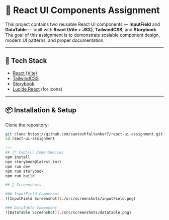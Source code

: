 # 🎨 React UI Components Assignment  

This project contains two reusable React UI components — **InputField** and **DataTable** — built with **React (Vite + JSX)**, **TailwindCSS**, and **Storybook**.  
The goal of this assignment is to demonstrate scalable component design, modern UI patterns, and proper documentation.  

---

## 🚀 Tech Stack  
- [React (Vite)](https://vitejs.dev/)  
- [TailwindCSS](https://tailwindcss.com/)  
- [Storybook](https://storybook.js.org/)  
- [Lucide React](https://lucide.dev/) (for icons)  

---

## 📦 Installation & Setup  

Clone the repository:  
```bash
git clone https://github.com/santoshfaltankar7/react-ui-assignment.git
cd react-ui-assignment

---
## 📦 Install Dependencies
npm install
npx storybook@latest init
npm run dev
npm run storybook
npm run build

## 📸 Screenshots

### InputField Component
![InputField Screenshot](./src/screenshots/inputField.png)

### DataTable Component
![DataTable Screenshot](./src/screenshots/datatable.png)
